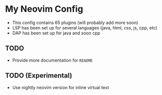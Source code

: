 # My Neovim Config

- This config contains 65 plugins (will probably add more soon)
- LSP has been set up for several languages (java, html, css, js, cpp, etc)
- DAP has been set up for java and soon cpp

## TODO
- Provide more documentation for `README`

## TODO (Experimental)
- Use nightly neovim version for inline virtual text
